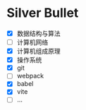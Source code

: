# Silver Bullet

  - [x] 数据结构与算法
  - [ ] 计算机网络
  - [x] 计算机组成原理
  - [x] 操作系统
  - [x] git
  - [ ] webpack
  - [x] babel
  - [x] vite
  - [ ] ...